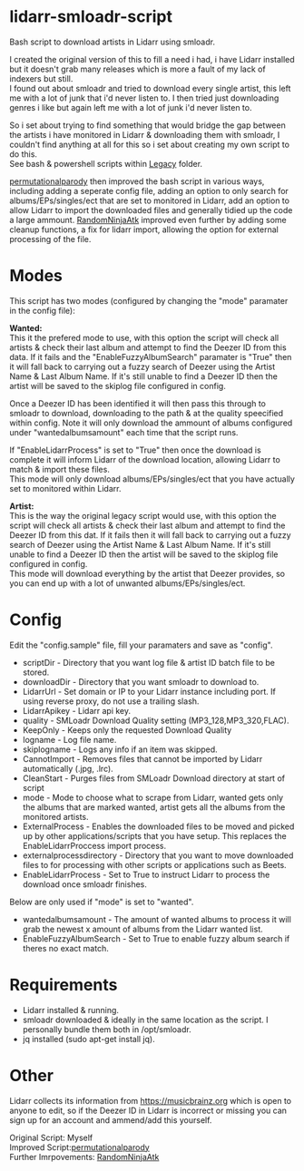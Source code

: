 # lidarr-smloadr-script 
Bash script to download artists in Lidarr using smloadr.

I created the original version of this to fill a need i had, i have Lidarr installed but it doesn't grab many releases which is more a fault of my lack of indexers but still. <br>
I found out about smloadr and tried to download every single artist, this left me with a lot of junk that i'd never listen to. I then tried just downloading genres i like but again left me with a lot of junk i'd never listen to.<br>

So i set about trying to find something that would bridge the gap between the artists i have monitored in Lidarr & downloading them with smloadr, I couldn't find anything at all for this so i set about creating my own script to do this.<br>
See bash & powershell scripts within [Legacy](Legacy/) folder.

[permutationalparody](https://github.com/permutationalparody) then improved the bash script in various ways, including adding a seperate config file, adding an option to only search for albums/EPs/singles/ect that are set to monitored in Lidarr, add an option to allow Lidarr to import the downloaded files and generally tidied up the code a large ammount.
[RandomNinjaAtk](https://github.com/RandomNinjaAtk) improved even further by adding some cleanup functions, a fix for lidarr import, allowing the option for external processing of the file.

# Modes
This script has two modes (configured by changing the "mode" paramater in the config file):

<b>Wanted:</b><br>
This it the prefered mode to use, with this option the script will check all artists & check their last album and attempt to find the Deezer ID from this data. If it fails and the "EnableFuzzyAlbumSearch" paramater is "True" then it will fall back to carrying out a fuzzy search of Deezer using the Artist Name & Last Album Name. If it's still unable to find a Deezer ID then the artist will be saved to the skiplog file configured in config. 

Once a Deezer ID has been identified it will then pass this through to smloadr to download, downloading to the path & at the quality speecified within config. Note it will only download the ammount of albums configured under "wantedalbumsamount" each time that the script runs.

If "EnableLidarrProcess" is set to "True" then once the download is complete it will inform Lidarr of the download location, allowing Lidarr to match & import these files.<br>
This mode will only download albums/EPs/singles/ect that you have actually set to monitored within Lidarr.

<b>Artist:</b><br>
This is the way the original legacy script would use, with this option the script will check all artists & check their last album and attempt to find the Deezer ID from this dat. If it fails then it will fall back to carrying out a fuzzy search of Deezer using the Artist Name & Last Album Name. If it's still unable to find a Deezer ID then the artist will be saved to the skiplog file configured in config.<br>
This mode will download everything by the artist that Deezer provides, so you can end up with a lot of unwanted albums/EPs/singles/ect.

# Config
Edit the "config.sample" file, fill your paramaters and save as "config".<br>
* scriptDir - 				Directory that you want log file & artist ID batch file to be stored.<br>
* downloadDir - 			Directory that you want smloadr to download to.<br>
* LidarrUrl - 				Set domain or IP to your Lidarr instance including port. If using reverse proxy, do not use a trailing slash.<br>
* LidarrApikey - 			Lidarr api key.<br>
* quality - 				SMLoadr Download Quality setting (MP3_128,MP3_320,FLAC).<br>
* KeepOnly -					Keeps only the requested Download Quality<br>
* logname -					Log file name.<br>
* skiplogname -				Logs any info if an item was skipped.<br>
* CannotImport -				Removes files that cannot be imported by Lidarr automatically (.jpg, .lrc).<br>
* CleanStart -				Purges files from SMLoadr Download directory at start of script<br>
* mode -					Mode to choose what to scrape from Lidarr, wanted gets only the albums that are marked wanted, artist gets all the albums from the monitored artists.<br>
* ExternalProcess -				Enables the downloaded files to be moved and picked up by other applications/scripts that you have setup. This replaces the EnableLidarrProccess import process.<br>
* externalprocessdirectory -				Directory that you want to move downloaded files to for processing with other scripts or applications such as Beets.<br>
* EnableLidarrProcess -		Set to True to instruct Lidarr to process the download once smloadr finishes.<br>

Below are only used if "mode" is set to "wanted".<br>
* wantedalbumsamount -		The amount of wanted albums to process it will grab the newest x amount of albums from the Lidarr wanted list.<br>
* EnableFuzzyAlbumSearch -	Set to True to enable fuzzy album search if theres no exact match.<br>

# Requirements
* Lidarr installed & running.<br>
* smloadr downloaded & ideally in the same location as the script. I personally bundle them both in /opt/smloadr.<br>
* jq installed (sudo apt-get install jq).<br>

# Other
Lidarr collects its information from https://musicbrainz.org which is open to anyone to edit, so if the Deezer ID in Lidarr is incorrect or missing you can sign up for an account and ammend/add this yourself.

Original Script: Myself<br>
Improved Script:[permutationalparody](https://github.com/permutationalparody)<br>
Further Imrpovements: [RandomNinjaAtk](https://github.com/RandomNinjaAtk)<br>
